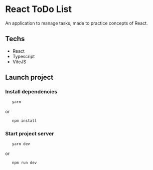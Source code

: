 # React ToDo List
An application to manage tasks, made to practice concepts of React.

## Techs
- React
- Typescript
- ViteJS

## Launch project
### Install dependencies
```sh
   yarn
```
or
```sh
   npm install
```
### Start project server
```sh
   yarn dev
```
or
```sh
   npm run dev
```
